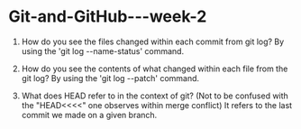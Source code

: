 # Git-and-GitHub---week-2

1. How do you see the files changed within each commit from git log?
    By using the 'git log --name-status' command.

2. How do you see the contents of what changed within each file from the git log?
    By using the 'git log --patch' command.
    
3. What does HEAD refer to in the context of git? (Not to be confused with the "HEAD<<<<" one observes within merge conflict)
    It refers to the last commit we made on a given branch.
